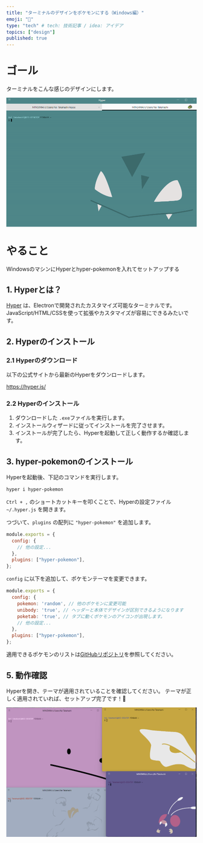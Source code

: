 ```yaml
---
title: "ターミナルのデザインをポケモンにする（Windows編）"
emoji: "👻"
type: "tech" # tech: 技術記事 / idea: アイデア
topics: ["design"]
published: true
---
```



# ゴール

ターミナルをこんな感じのデザインにします。

![alt text](/images/pokemon.png)


# やること

WindowsのマシンにHyperとhyper-pokemonを入れてセットアップする

## 1. Hyperとは？
[Hyper](https://hyper.is/) は、Electronで開発されたカスタマイズ可能なターミナルです。
JavaScript/HTML/CSSを使って拡張やカスタマイズが容易にできるみたいです。

## 2. Hyperのインストール

### 2.1 Hyperのダウンロード
以下の公式サイトから最新のHyperをダウンロードします。

https://hyper.is/

### 2.2 Hyperのインストール


1. ダウンロードした `.exe`ファイルを実行します。
2. インストールウィザードに従ってインストールを完了させます。
3. インストールが完了したら、Hyperを起動して正しく動作するか確認します。

## 3. hyper-pokemonのインストール

Hyperを起動後、下記のコマンドを実行します。

```sh
hyper i hyper-pokemon
```

`Ctrl + ,` のショートカットキーを叩くことで、Hyperの設定ファイル `~/.hyper.js` を開きます。


つづいて、`plugins` の配列に `"hyper-pokemon"` を追加します。

```js
module.exports = {
  config: {
    // 他の設定...
  },
  plugins: ["hyper-pokemon"],
};
```


`config` に以下を追加して、ポケモンテーマを変更できます。

```js
module.exports = {
  config: {
    pokemon: 'random', // 他のポケモンに変更可能
    unibody: 'true', // ヘッダーと本体でデザインが区別できるようになります
    poketab: 'true', // タブに動くポケモンのアイコンが出現します。
    // 他の設定...
  },
  plugins: ["hyper-pokemon"],
};
```

適用できるポケモンのリストは[GitHubリポジトリ](https://github.com/klaudiosinani/hyper-pokemon)を参照してください。



## 5. 動作確認
Hyperを開き、テーマが適用されていることを確認してください。
テーマが正しく適用されていれば、セットアップ完了です！🎉

![alt text](/images/pokemon2.png)
